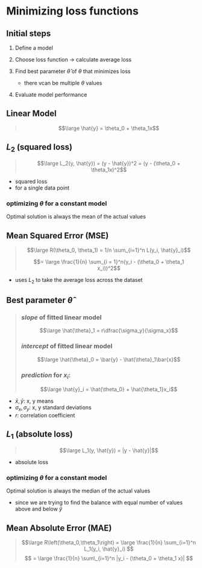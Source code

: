 # Minimizing loss functions

## Initial steps

1. Define a model

2. Choose loss function -> calculate average loss

3. Find best parameter $\hat{\theta}$ of $\theta$ that minimizes loss

   - there vcan be multiple $\theta$ values

4. Evaluate model performance

## Linear Model

> $$\large \hat{y} = \theta_0 + \theta_1x$$

## $L_2$ (squared loss)

> $$\large L_2(y, \hat{y}) = (y - \hat{y})^2 = (y - (\theta_0 + \theta_1x)^2$$

- squared loss
- for a single data point

### optimizing $\theta$ for a constant model

Optimal solution is always the mean of the actual values

## Mean Squared Error (MSE)

> $$\large R(\theta_0, \theta_1) = 1/n \sum_{i=1}^n L(y_i, \hat{y}_i)$$
>
> $$= \large \frac{1}{n} \sum_{i = 1}^n(y_i - (\theta_0 + \theta_1 x_i))^2$$

- uses $L_2$ to take the average loss across the dataset

## Best parameter $\hat{\theta}$

> ### _slope_ of fitted linear model
>
> $$\large \hat{\theta}_1 = r\dfrac{\sigma_y}{\sigma_x}$$
>
> ### _intercept_ of fitted linear model
>
> $$\large \hat{\theta}_0 = \bar{y} - \hat{\theta}_1\bar{x}$$
>
> ### _prediction_ for $x_i$:
>
> $$\large \hat{y}_i = \hat{\theta_0} + \hat{\theta_1}x_i$$

- $\bar{x}, \bar{y}$: x, y means
- $\sigma_x, \sigma_y$: x, y standard deviations
- $r$: correlation coefficient

## $L_1$ (absolute loss)

> $$\large L_1(y, \hat{y}) = |y - \hat{y}|$$

- absolute loss

### optimizing $\theta$ for a constant model

Optimal solution is always the median of the actual values

- since we are trying to find the balance with equal number of values above and below $\hat{y}$

## Mean Absolute Error (MAE)

> $$\large R\left(\theta_0,\theta_1\right) = \large \frac{1}{n} \sum_{i=1}^n L_1(y_i, \hat{y}_i) $$
> $$ = \large \frac{1}{n} \sum\_{i=1}^n |y_i - (\theta_0 + \theta_1 x)| $$
